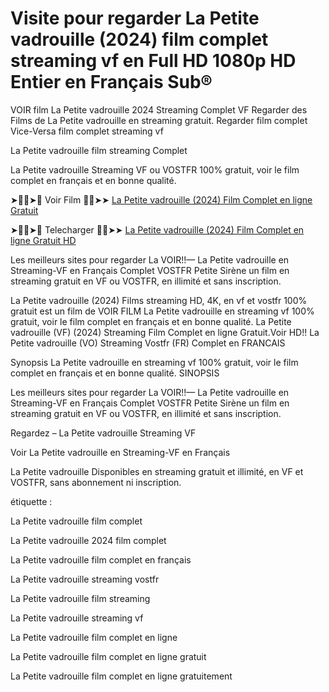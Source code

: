 # Visite pour regarder La Petite vadrouille (2024) film complet streaming vf en Full HD 1080p HD Entier en Français Sub® 

VOIR film La Petite vadrouille 2024 Streaming Complet VF Regarder des Films de La Petite vadrouille en streaming gratuit. Regarder film complet Vice-Versa film complet streaming vf

La Petite vadrouille film streaming Complet

La Petite vadrouille Streaming VF ou VOSTFR 100% gratuit, voir le film complet en français et en bonne qualité.

➤🔴✅➤📱 Voir Film 🔴✅➤➤ [La Petite vadrouille (2024) Film Complet en ligne Gratuit](https://ezehaasyik.github.io/mumbuls/lapetitevadrouille.html)

➤🔴✅➤📱 Telecharger 🔴✅➤➤ [La Petite vadrouille (2024) Film Complet en ligne Gratuit HD](https://ezehaasyik.github.io/mumbuls/lapetitevadrouille.html)

Les meilleurs sites pour regarder La VOIR!!— La Petite vadrouille en Streaming-VF en Français Complet VOSTFR Petite Sirène un film en streaming gratuit en VF ou VOSTFR, en illimité et sans inscription.

La Petite vadrouille (2024) Films streaming HD, 4K, en vf et vostfr 100% gratuit est un film de VOIR FILM La Petite vadrouille en streaming vf 100% gratuit, voir le film complet en français et en bonne qualité. La Petite vadrouille (VF) (2024) Streaming Film Complet en ligne Gratuit.Voir HD!! La Petite vadrouille (VO) Streaming Vostfr (FR) Complet en FRANCAIS

Synopsis La Petite vadrouille en streaming vf 100% gratuit, voir le film complet en français et en bonne qualité. SINOPSIS

Les meilleurs sites pour regarder La VOIR!!— La Petite vadrouille  en Streaming-VF en Français Complet VOSTFR Petite Sirène un film en streaming gratuit en VF ou VOSTFR, en illimité et sans inscription.

Regardez – La Petite vadrouille Streaming VF

Voir La Petite vadrouille en Streaming-VF en Français

La Petite vadrouille Disponibles en streaming gratuit et illimité, en VF et VOSTFR, sans abonnement ni inscription.

étiquette :

La Petite vadrouille film complet

La Petite vadrouille 2024 film complet

La Petite vadrouille film complet en français

La Petite vadrouille streaming vostfr

La Petite vadrouille film streaming

La Petite vadrouille streaming vf

La Petite vadrouille film complet en ligne

La Petite vadrouille film complet en ligne gratuit

La Petite vadrouille film complet en ligne gratuitement

